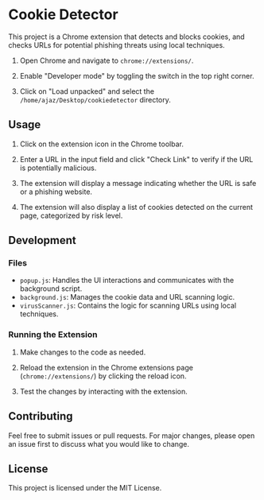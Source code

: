 # Cookie Detector

This project is a Chrome extension that detects and blocks cookies, and checks URLs for potential phishing threats using local techniques.



1. Open Chrome and navigate to `chrome://extensions/`.

2. Enable "Developer mode" by toggling the switch in the top right corner.

3. Click on "Load unpacked" and select the `/home/ajaz/Desktop/cookiedetector` directory.

## Usage

1. Click on the extension icon in the Chrome toolbar.

2. Enter a URL in the input field and click "Check Link" to verify if the URL is potentially malicious.

3. The extension will display a message indicating whether the URL is safe or a phishing website.

4. The extension will also display a list of cookies detected on the current page, categorized by risk level.

## Development

### Files

- `popup.js`: Handles the UI interactions and communicates with the background script.
- `background.js`: Manages the cookie data and URL scanning logic.
- `virusScanner.js`: Contains the logic for scanning URLs using local techniques.

### Running the Extension

1. Make changes to the code as needed.

2. Reload the extension in the Chrome extensions page (`chrome://extensions/`) by clicking the reload icon.

3. Test the changes by interacting with the extension.

## Contributing

Feel free to submit issues or pull requests. For major changes, please open an issue first to discuss what you would like to change.

## License

This project is licensed under the MIT License.
